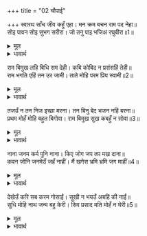 +++
title = "02 चौपाई"

+++
स्वारथ साँच जीव कहुँ एहा। मन क्रम बचन राम पद नेहा॥  
सोइ पावन सोइ सुभग सरीरा। जो तनु पाइ भजिअ रघुबीरा॥1॥  

<details><summary>मूल</summary>

स्वारथ साँच जीव कहुँ एहा। मन क्रम बचन राम पद नेहा॥  
सोइ पावन सोइ सुभग सरीरा। जो तनु पाइ भजिअ रघुबीरा॥1॥  
</details>

<details><summary>भावार्थ</summary>

जीव के लिए सच्चा स्वार्थ यही है कि मन, वचन और कर्म से श्री रामजी के चरणों में प्रेम हो। वही शरीर पवित्र और सुन्दर है जिस शरीर को पाकर श्री रघुवीर का भजन किया जाए॥1॥  
</details>

राम बिमुख लहि बिधि सम देही। कबि कोबिद न प्रसंसहिं तेही॥  
राम भगति एहिं तन उर जामी। ताते मोहि परम प्रिय स्वामी॥2॥  

<details><summary>मूल</summary>

राम बिमुख लहि बिधि सम देही। कबि कोबिद न प्रसंसहिं तेही॥  
राम भगति एहिं तन उर जामी। ताते मोहि परम प्रिय स्वामी॥2॥  
</details>

<details><summary>भावार्थ</summary>

जो श्री रामजी के विमुख है वह यदि ब्रह्माजी के समान शरीर पा जाए तो भी कवि और पण्डित उसकी प्रशंसा नहीं करते। इसी शरीर से मेरे हृदय में रामभक्ति उत्पन्न हुई। इसी से हे स्वामी यह मुझे परम प्रिय है॥2॥  
</details>

तजउँ न तन निज इच्छा मरना। तन बिनु बेद भजन नहिं बरना॥  
प्रथम मोहँ मोहि बहुत बिगोवा। राम बिमुख सुख कबहुँ न सोवा॥3॥  

<details><summary>मूल</summary>

तजउँ न तन निज इच्छा मरना। तन बिनु बेद भजन नहिं बरना॥  
प्रथम मोहँ मोहि बहुत बिगोवा। राम बिमुख सुख कबहुँ न सोवा॥3॥  
</details>

<details><summary>भावार्थ</summary>

मेरा मरण अपनी इच्छा पर है, परन्तु फिर भी मैं यह शरीर नहीं छोडता, क्योङ्कि वेदों ने वर्णन किया है कि शरीर के बिना भजन नहीं होता। पहले मोह ने मेरी बडी दुर्दशा की। श्री रामजी के विमुख होकर मैं कभी सुख से नहीं सोया॥3॥  
</details>

नाना जनम कर्म पुनि नाना। किए जोग जप तप मख दाना॥  
कवन जोनि जनमेउँ जहँ नाहीं। मैं खगेस भ्रमि भ्रमि जग माहीं॥4॥  

<details><summary>मूल</summary>

नाना जनम कर्म पुनि नाना। किए जोग जप तप मख दाना॥  
कवन जोनि जनमेउँ जहँ नाहीं। मैं खगेस भ्रमि भ्रमि जग माहीं॥4॥  
</details>

<details><summary>भावार्थ</summary>

अनेकों जन्मों में मैन्ने अनेकों प्रकार के योग, जप, तप, यज्ञ और दान आदि कर्म किए। हे गरुडजी! जगत्‌ में ऐसी कौन योनि है, जिसमें मैन्ने (बार-बार) घूम-फिरकर जन्म न लिया हो॥4॥  
</details>

देखेउँ करि सब करम गोसाईं। सुखी न भयउँ अबहिं की नाईं॥  
सुधि मोहि नाथ जन्म बहु केरी। सिव प्रसाद मति मोहँ न घेरी॥5॥  

<details><summary>मूल</summary>

देखेउँ करि सब करम गोसाईं। सुखी न भयउँ अबहिं की नाईं॥  
सुधि मोहि नाथ जन्म बहु केरी। सिव प्रसाद मति मोहँ न घेरी॥5॥  
</details>

<details><summary>भावार्थ</summary>

हे गुसाईं! मैन्ने सब कर्म करके देख लिए, पर अब (इस जन्म) की तरह मैं कभी सुखी नहीं हुआ। हे नाथ! मुझे बहुत से जन्मों की याद है, (क्योङ्कि) श्री शिवजी की कृपा से मेरी बुद्धि को मोह ने नहीं घेरा॥5॥  
</details>

